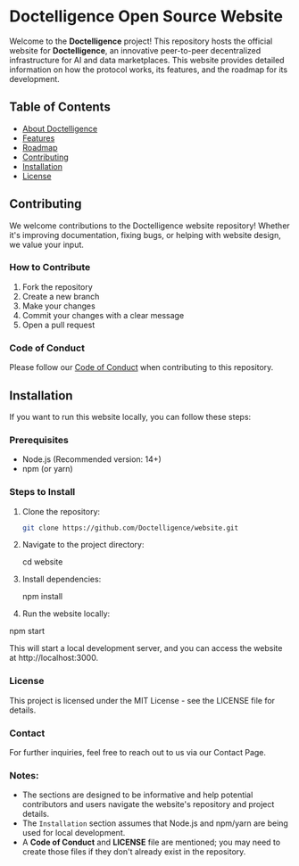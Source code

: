 # Doctelligence Open Source Website

Welcome to the **Doctelligence** project! This repository hosts the official website for **Doctelligence**, an innovative peer-to-peer decentralized infrastructure for AI and data marketplaces. This website provides detailed information on how the protocol works, its features, and the roadmap for its development.

## Table of Contents

- [About Doctelligence](#about-doctelligence)
- [Features](#features)
- [Roadmap](#roadmap)
- [Contributing](#contributing)
- [Installation](#installation)
- [License](#license)

## Contributing

We welcome contributions to the Doctelligence website repository! Whether it's improving documentation, fixing bugs, or helping with website design, we value your input.

### How to Contribute

1. Fork the repository
2. Create a new branch
3. Make your changes
4. Commit your changes with a clear message
5. Open a pull request

### Code of Conduct

Please follow our [Code of Conduct](CODE_OF_CONDUCT.md) when contributing to this repository.

## Installation

If you want to run this website locally, you can follow these steps:

### Prerequisites
- Node.js (Recommended version: 14+)
- npm (or yarn)

### Steps to Install

1. Clone the repository:

   ```bash
   git clone https://github.com/Doctelligence/website.git

2. Navigate to the project directory:

   cd website

3. Install dependencies:

   npm install

4. Run the website locally:

  npm start

This will start a local development server, and you can access the website at http://localhost:3000.

### License

This project is licensed under the MIT License - see the LICENSE file for details.

### Contact

For further inquiries, feel free to reach out to us via our Contact Page.


### Notes:
- The sections are designed to be informative and help potential contributors and users navigate the website's repository and project details.
- The `Installation` section assumes that Node.js and npm/yarn are being used for local development.
- A **Code of Conduct** and **LICENSE** file are mentioned; you may need to create those files if they don't already exist in the repository.
